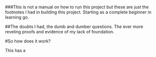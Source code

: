 ###This is not a manual on how to run this project but these are just the footnotes I had in building this project. Starting as a complete beginner in learning go.

##The doubts I had, the dumb and dumber questions. The ever more reveling proofs and evidence of my lack of foundation.

#So how does it work?

This has a 
